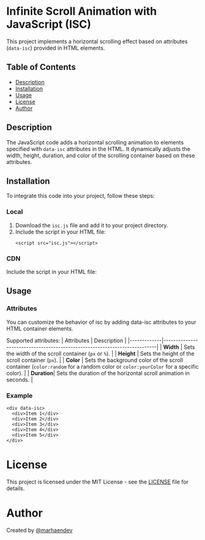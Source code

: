 # Infinite Scroll Animation with JavaScript (ISC)

This project implements a horizontal scrolling effect based on attributes (`data-isc`) provided in HTML elements.

## Table of Contents
- [Description](#description)
- [Installation](#installation)
- [Usage](#usage)
- [License](#license)
- [Author](#author)

## Description
The JavaScript code adds a horizontal scrolling animation to elements specified with `data-isc` attributes in the HTML. It dynamically adjusts the width, height, duration, and color of the scrolling container based on these attributes.

## Installation
To integrate this code into your project, follow these steps:
### Local
1. Download the `isc.js` file and add it to your project directory.
2. Include the script in your HTML file:
   ```
   <script src="isc.js"></script>

### CDN
Include the script in your HTML file:


## Usage
### Attributes
You can customize the behavior of isc by adding data-isc attributes to your HTML container elements.

Supported attributes:
| Attributes  | Description                                                                 |
|-------------|---------------------------------------------------------------------------|
| **Width**   | Sets the width of the scroll container (`px` or `%`).                     |
| **Height**  | Sets the height of the scroll container (`px`).                           |
| **Color**   | Sets the background color of the scroll container (`color:random` for a random color or `color:yourColor` for a specific color). |
| **Duration**| Sets the duration of the horizontal scroll animation in seconds.          |


### Example
```
<div data-isc>
  <div>Item 1</div>
  <div>Item 2</div>
  <div>Item 3</div>
  <div>Item 4</div>
  <div>Item 5</div>
</div>
```

# License
This project is licensed under the MIT License - see the [LICENSE](https://github.com/marhaendev/js-isc/tree/master?tab=MIT-1-ov-file)  file for details.

# Author
Created by [@marhaendev](https://github.com/marhaendev)

